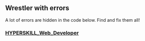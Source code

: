 ## Wrestler with errors

A lot of errors are hidden in the code below. Find and fix them all!

### [HYPERSKILL_Web_Developer](https://github.com/kakanew/HYPERSKILL_Web_Developer)

